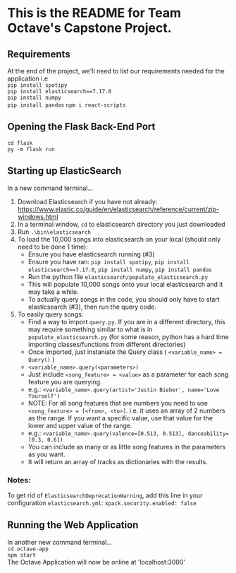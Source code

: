 # This is the README for Team Octave's Capstone Project.

## Requirements 
At the end of the project, we'll need to list our requirements needed for the application
i.e  
`pip install spotipy`  
`pip install elasticsearch==7.17.0`  
`pip install numpy`  
`pip install pandas`
`npm i react-scripts`


## Opening the Flask Back-End Port
`cd flask`  
`py -m flask run`

## Starting up ElasticSearch
In a new command terminal...
1. Download Elasticsearch if you have not already: https://www.elastic.co/guide/en/elasticsearch/reference/current/zip-windows.html
2. In a terminal window, `cd` to elasticsearch directory you just downloaded
3. Run `.\bin\elasticsearch`
4. To load the 10,000 songs into elasticsearch on your local (should only need to be done 1 time):
   - Ensure you have elasticsearch running (#3)
   - Ensure you have ran: `pip install spotipy`, `pip install elasticsearch==7.17.0`, `pip install numpy`, `pip install pandas`
   - Run the python file `elasticsearch/populate_elasticsearch.py`
   - This will populate 10,000 songs onto your local elasticsearch and it may take a while.
   - To actually query songs in the code, you should only have to start elasticsearch (#3), then run the query code.
5. To easily query songs:
   - Find a way to import `query.py`. If you are in a different directory, this may require something similar to what is in `populate_elasticsearch.py` (for some reason,   python has a hard time importing classes/functions from different directories)
   - Once imported, just instaniate the Query class ( `<variable_name> = Query()` )
   - `<variable_name>.query(<parameters>)`
   - Just include `<song_feature> = <value>` as a parameter for each song feature you are querying.
   - e.g.: `<variable_name>.query(artist='Justin Bieber', name='Love Yourself')`
   - NOTE: For all song features that are numbers you need to use `<song_feature> = [<from>, <to>]`. i.e. it uses an array of 2 numbers as the range. If you want a specific value, use that value for the lower and upper value of the range.
   - e.g.: `<variable_name>.query(valence=[0.513, 0.513], danceability=[0.3, 0.6])`
   - You can include as many or as little song features in the parameters as you want.
   - It will return an array of tracks as dictionaries with the results.
### Notes:
To get rid of `ElasticsearchDeprecationWarning`, add this line in your configuration `elasticsearch.yml`: `xpack.security.enabled: false`

## Running the Web Application
In another new command terminal...  
`cd octave-app`  
`npm start`  
The Octave Application will now be online at 'localhost:3000'
